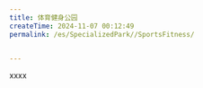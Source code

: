 ```yaml
---
title: 体育健身公园
createTime: 2024-11-07 00:12:49
permalink: /es/SpecializedPark//SportsFitness/


---
```


xxxx